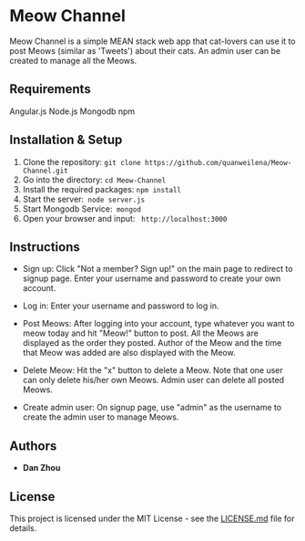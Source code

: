 # Meow Channel

Meow Channel is a simple MEAN stack web app that cat-lovers can use it to post Meows (similar as 'Tweets') about their cats.  An admin user can be created to manage all the Meows.

## Requirements

Angular.js   Node.js   Mongodb   npm

## Installation & Setup

1. Clone the repository: ```git clone https://github.com/quanweilena/Meow-Channel.git```
2. Go into the directory: ```cd Meow-Channel```
3. Install the required packages: ``` npm install ```
4. Start the server:``` node server.js```
5. Start Mongodb Service:``` mongod```
6. Open your browser and input: ``` http://localhost:3000```

## Instructions

* Sign up:  Click "Not a member? Sign up!" on the main page to redirect to signup page.  Enter your username and password to create your own account.

* Log in: Enter your username and password to log in.

* Post Meows: After logging into your account, type whatever you want to meow today and hit "Meow!" button to post.  All the Meows are displayed as the order they posted.  Author of the Meow and the time that Meow was added are also displayed with the Meow.

* Delete Meow:  Hit the "x" button to delete a Meow.  Note that one user can only delete his/her own Meows.  Admin user can delete all posted Meows.

* Create admin user:  On signup page, use "admin" as the username to create the admin user to manage Meows.

## Authors

* **Dan Zhou**

## License

This project is licensed under the MIT License - see the [LICENSE.md](LICENSE.md) file for details.
